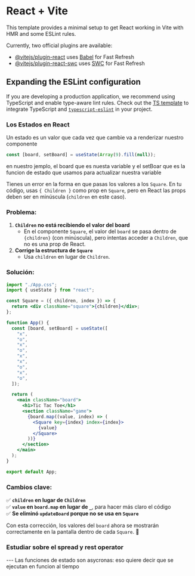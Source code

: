 # React + Vite

This template provides a minimal setup to get React working in Vite with HMR and some ESLint rules.

Currently, two official plugins are available:

- [@vitejs/plugin-react](https://github.com/vitejs/vite-plugin-react/blob/main/packages/plugin-react/README.md) uses [Babel](https://babeljs.io/) for Fast Refresh
- [@vitejs/plugin-react-swc](https://github.com/vitejs/vite-plugin-react-swc) uses [SWC](https://swc.rs/) for Fast Refresh

## Expanding the ESLint configuration

If you are developing a production application, we recommend using TypeScript and enable type-aware lint rules. Check out the [TS template](https://github.com/vitejs/vite/tree/main/packages/create-vite/template-react-ts) to integrate TypeScript and [`typescript-eslint`](https://typescript-eslint.io) in your project.

### Los Estados en React

Un estado es un valor que cada vez que cambie va a renderizar nuestro componente

```js
const [board, setBoard] = useState(Array(9).fill(null));
```

en nuestro jemplo, el board que es nuesta variable y el setBoar que es la funcion de estado que usamos para actualizar nuestra variable

Tienes un error en la forma en que pasas los valores a los `Square`. En tu código, usas `{ Children }` como prop en `Square`, pero en React las props deben ser en minúscula (`children` en este caso).

### Problema:

1. **`Children` no está recibiendo el valor del board**
   - En el componente `Square`, el valor del `board` se pasa dentro de `{children}` (con minúscula), pero intentas acceder a `Children`, que no es una prop de React.
2. **Corrige la estructura de `Square`**
   - Usa `children` en lugar de `Children`.

### Solución:

```jsx
import "./App.css";
import { useState } from "react";

const Square = ({ children, index }) => {
  return <div className="square">{children}</div>;
};

function App() {
  const [board, setBoard] = useState([
    "x",
    "o",
    "x",
    "o",
    "x",
    "x",
    "o",
    "x",
    "o",
  ]);

  return (
    <main className="board">
      <h1>Tic Tac Toe</h1>
      <section className="game">
        {board.map((value, index) => (
          <Square key={index} index={index}>
            {value}
          </Square>
        ))}
      </section>
    </main>
  );
}

export default App;
```

### Cambios clave:

✅ **`children` en lugar de `Children`**  
✅ **`value` en `board.map` en lugar de `_`**, para hacer más claro el código  
✅ **Se eliminó `updateBoard` porque no se usa en `Square`**

Con esta corrección, los valores del `board` ahora se mostrarán correctamente en la pantalla dentro de cada `Square`. 🚀

### Estudiar sobre el spread y rest operator

<!-- En Reactjs los estados siempre hay que tratarlos cmo inmutabes  -->

--- Las funciones de estado son asycronas: eso quiere decir que se ejecutan en funcion al tiempo
